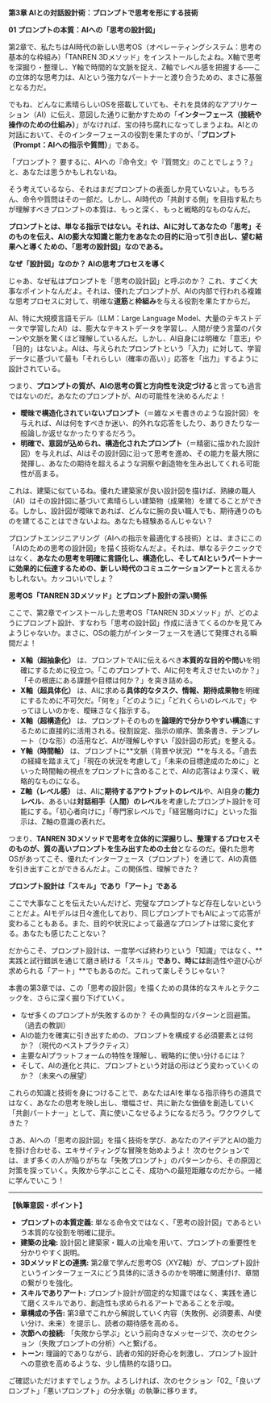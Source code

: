 **第3章 AIとの対話設計術：プロンプトで思考を形にする技術**

**01 プロンプトの本質：AIへの「思考の設計図」**

第2章で、私たちはAI時代の新しい思考OS（オペレーティングシステム：思考の基本的な枠組み）「TANREN 3Dメソッド」をインストールしたよね。X軸で思考を深掘り・整理し、Y軸で時間的な文脈を捉え、Z軸でレベル感を把握する──この立体的な思考力は、AIという強力なパートナーと渡り合うための、まさに基盤となる力だ。

でもね、どんなに素晴らしいOSを搭載していても、それを具体的なアプリケーション（AI）に伝え、意図した通りに動かすための「**インターフェース（接続や操作のための仕組み）**」がなければ、宝の持ち腐れになってしまうよね。AIとの対話において、そのインターフェースの役割を果たすのが、「**プロンプト（Prompt：AIへの指示や質問）**」である。

「プロンプト？ 要するに、AIへの『命令文』や『質問文』のことでしょう？」と、あなたは思うかもしれないね。

そう考えているなら、それはまだプロンプトの表面しか見ていないよ。もちろん、命令や質問はその一部だ。しかし、AI時代の「共創する側」を目指す私たちが理解すべきプロンプトの本質は、もっと深く、もっと戦略的なものなんだ。

**プロンプトとは、単なる指示ではない。それは、AIに対してあなたの「思考」そのものを伝え、AIの膨大な知識と能力をあなたの目的に沿って引き出し、望む結果へと導くための、「思考の設計図」なのである。**

**なぜ「設計図」なのか？ AIの思考プロセスを導く**

じゃあ、なぜ私はプロンプトを「思考の設計図」と呼ぶのか？ これ、すごく大事なポイントなんだよ。それは、優れたプロンプトが、AIの内部で行われる複雑な思考プロセスに対して、明確な**道筋**と**枠組み**を与える役割を果たすからだ。

AI、特に大規模言語モデル（LLM：Large Language Model、大量のテキストデータで学習したAI）は、膨大なテキストデータを学習し、人間が使う言葉のパターンや文脈を驚くほど理解しているんだ。しかし、AI自身には明確な「意志」や「目的」はないよ。AIは、与えられたプロンプトという「入力」に対して、学習データに基づいて最も「それらしい（確率の高い）」応答を「出力」するように設計されている。

つまり、**プロンプトの質が、AIの思考の質と方向性を決定づける**と言っても過言ではないのだ。あなたのプロンプトが、AIの可能性を決めるんだよ！

*   **曖昧で構造化されていないプロンプト**（＝雑なメモ書きのような設計図）を与えれば、AIは何をすべきか迷い、的外れな応答をしたり、ありきたりな一般論しか返せなかったりするだろう。
*   **明確で、意図が込められ、構造化されたプロンプト**（＝精密に描かれた設計図）を与えれば、AIはその設計図に沿って思考を進め、その能力を最大限に発揮し、あなたの期待を超えるような洞察や創造物を生み出してくれる可能性が高まる。

これは、建築に似ているね。優れた建築家が良い設計図を描けば、熟練の職人（AI）はその設計図に基づいて素晴らしい建築物（成果物）を建てることができる。しかし、設計図が曖昧であれば、どんなに腕の良い職人でも、期待通りのものを建てることはできないよね。あなたも経験あるんじゃない？

プロンプトエンジニアリング（AIへの指示を最適化する技術）とは、まさにこの「AIのための思考の設計図」を描く技術なんだよ。それは、単なるテクニックではなく、**あなたの思考を明確に言語化し、構造化し、そしてAIというパートナーに効果的に伝達するための、新しい時代のコミュニケーションアート**と言えるかもしれない。カッコいいでしょ？

**思考OS「TANREN 3Dメソッド」とプロンプト設計の深い関係**

ここで、第2章でインストールした思考OS「TANREN 3Dメソッド」が、どのようにプロンプト設計、すなわち「思考の設計図」作成に活きてくるのかを見てみようじゃないか。まさに、OSの能力がインターフェースを通じて発揮される瞬間だよ！

*   **X軸（超抽象化）** は、プロンプトでAIに伝えるべき**本質的な目的や問い**を明確にするために役立つ。「このプロンプトで、AIに何を考えさせたいのか？」「その根底にある課題や目標は何か？」を突き詰める。
*   **X軸（超具体化）** は、AIに求める**具体的なタスク、情報、期待成果物**を明確にするために不可欠だ。「何を」「どのように」「どれくらいのレベルで」やってほしいのかを、曖昧さなく指示する。
*   **X軸（超構造化）** は、プロンプトそのものを**論理的で分かりやすい構造**にするために直接的に活用される。役割設定、指示の順序、箇条書き、テンプレート（ひな形）の活用など、AIが理解しやすい「設計図の形式」を整える。
*   **Y軸（時間軸）** は、プロンプトに**文脈（背景や状況）**を与える。「過去の経緯を踏まえて」「現在の状況を考慮して」「未来の目標達成のために」といった時間軸の視点をプロンプトに含めることで、AIの応答はより深く、戦略的なものになる。
*   **Z軸（レベル感）** は、AIに**期待するアウトプットのレベル**や、AI自身の**能力レベル**、あるいは**対話相手（人間）のレベル**を考慮したプロンプト設計を可能にする。「初心者向けに」「専門家レベルで」「経営層向けに」といった指示は、Z軸の意識の表れだ。

つまり、**TANREN 3Dメソッドで思考を立体的に深掘りし、整理するプロセスそのものが、質の高いプロンプトを生み出すための土台**となるのだ。優れた思考OSがあってこそ、優れたインターフェース（プロンプト）を通じて、AIの真価を引き出すことができるんだよ。この関係性、理解できた？

**プロンプト設計は「スキル」であり「アート」である**

ここで大事なことを伝えたいんだけど、完璧なプロンプトなど存在しないということだよ。AIモデルは日々進化しており、同じプロンプトでもAIによって応答が変わることもある。また、目的や状況によって最適なプロンプトは常に変化する。あなたも感じたことない？

だからこそ、プロンプト設計は、一度学べば終わりという「知識」ではなく、**実践と試行錯誤を通じて磨き続ける「スキル」**であり、時には**創造性や遊び心が求められる「アート」**でもあるのだ。これって楽しそうじゃない？

本書の第3章では、この「思考の設計図」を描くための具体的なスキルとテクニックを、さらに深く掘り下げていく。

*   なぜ多くのプロンプトが失敗するのか？ その典型的なパターンと回避策。（過去の教訓）
*   AIの能力を確実に引き出すための、プロンプトを構成する必須要素とは何か？（現代のベストプラクティス）
*   主要なAIプラットフォームの特性を理解し、戦略的に使い分けるには？
*   そして、AIの進化と共に、プロンプトという対話の形はどう変わっていくのか？（未来への展望）

これらの知識と技術を身につけることで、あなたはAIを単なる指示待ちの道具ではなく、あなたの思考を映し出し、増幅させ、共に新たな価値を創造していく「共創パートナー」として、真に使いこなせるようになるだろう。ワクワクしてきた？

さあ、AIへの「思考の設計図」を描く技術を学び、あなたのアイデアとAIの能力を掛け合わせる、エキサイティングな冒険を始めようよ！ 次のセクションでは、まず多くの人が陥りがちな「失敗プロンプト」のパターンから、その原因と対策を探っていく。失敗から学ぶことこそ、成功への最短距離なのだから。一緒に学んでいこう！

---

**【執筆意図・ポイント】**

*   **プロンプトの本質定義:** 単なる命令文ではなく、「思考の設計図」であるという本質的な役割を明確に提示。
*   **建築の比喩:** 設計図と建築家・職人の比喩を用いて、プロンプトの重要性を分かりやすく説明。
*   **3Dメソッドとの連携:** 第2章で学んだ思考OS（XYZ軸）が、プロンプト設計というインターフェースにどう具体的に活きるのかを明確に関連付け、章間の繋がりを強化。
*   **スキルでありアート:** プロンプト設計が固定的な知識ではなく、実践を通じて磨くスキルであり、創造性も求められるアートであることを示唆。
*   **章構成の予告:** 第3章でこれから解説していく内容（失敗例、必須要素、AI使い分け、未来）を提示し、読者の期待感を高める。
*   **次節への接続:** 「失敗から学ぶ」という前向きなメッセージで、次のセクション（失敗プロンプトの分析）へと繋げる。
*   **トーン:** 理論的でありながら、読者の知的好奇心を刺激し、プロンプト設計への意欲を高めるような、少し情熱的な語り口。

ご確認いただけますでしょうか。よろしければ、次のセクション「02_「良いプロンプト」「悪いプロンプト」の分水嶺」の執筆に移ります。